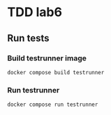 # TDD lab6

## Run tests

### Build testrunner image

```shell
docker compose build testrunner
```

### Run testrunner

```shell
docker compose run testrunner
```
